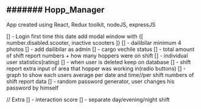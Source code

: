 ## ####### Hopp_Manager

App created using React, Redux toolkit, nodeJS, expressJS

[] - Login first time this date add modal window with
{[ number.disabled.scooter,
inactive scooters
]}
[] - dailibilar minimum 4 photos
[] - add dailibilar as admin
[] - cargo vechile status
[] - total amount of shift report numbers + how many hoppers were on shift
[] - individual user statistics(rating)
[] - when user is deleted keep on database
[] - shift report extra input of area that hopper was working in(radio buttons)
[] - graph to show each users average per date and time//per shift numbers of shift report data
[] - random password generator, user changes his password by himself

// Extra
[] - interaction score
[] - separate day/evening/night shift
